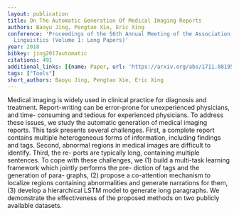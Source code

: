 ```yaml
---
layout: publication
title: On The Automatic Generation Of Medical Imaging Reports
authors: Baoyu Jing, Pengtao Xie, Eric Xing
conference: 'Proceedings of the 56th Annual Meeting of the Association for Computational
  Linguistics (Volume 1: Long Papers)'
year: 2018
bibkey: jing2017automatic
citations: 491
additional_links: [{name: Paper, url: 'https://arxiv.org/abs/1711.08195'}]
tags: ["Tools"]
short_authors: Baoyu Jing, Pengtao Xie, Eric Xing
---
```

Medical imaging is widely used in clinical practice for diagnosis and
treatment. Report-writing can be error-prone for unexperienced physicians, and
time- consuming and tedious for experienced physicians. To address these
issues, we study the automatic generation of medical imaging reports. This task
presents several challenges. First, a complete report contains multiple
heterogeneous forms of information, including findings and tags. Second,
abnormal regions in medical images are difficult to identify. Third, the re-
ports are typically long, containing multiple sentences. To cope with these
challenges, we (1) build a multi-task learning framework which jointly performs
the pre- diction of tags and the generation of para- graphs, (2) propose a
co-attention mechanism to localize regions containing abnormalities and
generate narrations for them, (3) develop a hierarchical LSTM model to generate
long paragraphs. We demonstrate the effectiveness of the proposed methods on
two publicly available datasets.